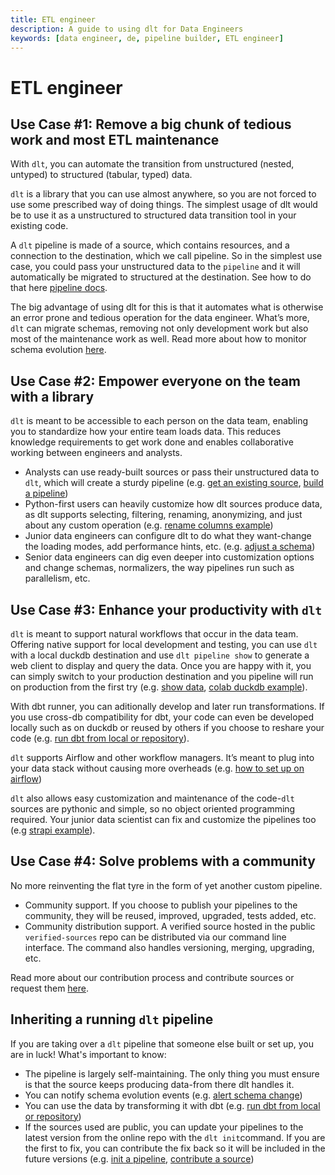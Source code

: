 ```yaml
---
title: ETL engineer
description: A guide to using dlt for Data Engineers
keywords: [data engineer, de, pipeline builder, ETL engineer]
---
```


# ETL engineer

## Use Case #1: Remove a big chunk of tedious work and most ETL maintenance

With `dlt`, you can automate the transition from unstructured (nested, untyped) to structured
(tabular, typed) data.

`dlt` is a library that you can use almost anywhere, so you are not forced to use some prescribed
way of doing things. The simplest usage of dlt would be to use it as a unstructured to structured
data transition tool in your existing code.

A `dlt` pipeline is made of a source, which contains resources, and a connection to the destination,
which we call pipeline. So in the simplest use case, you could pass your unstructured data to the
`pipeline` and it will automatically be migrated to structured at the destination. See how to do
that here [pipeline docs](../general-usage/pipeline).

The big advantage of using dlt for this is that it automates what is otherwise an error prone and
tedious operation for the data engineer. What’s more, `dlt` can migrate schemas, removing not only
development work but also most of the maintenance work as well. Read more about how to monitor
schema evolution [here](../running-in-production/running#inspect-save-and-alert-on-schema-changes).

## Use Case #2: Empower everyone on the team with a library

`dlt` is meant to be accessible to each person on the data team, enabling you to standardize how
your entire team loads data. This reduces knowledge requirements to get work done and enables
collaborative working between engineers and analysts.

- Analysts can use ready-built sources or pass their unstructured data to `dlt`, which will create a
  sturdy pipeline (e.g. [get an existing source](../walkthroughs/add-a-verified-source),
  [build a pipeline](../walkthroughs/create-a-pipeline))
- Python-first users can heavily customize how dlt sources produce data, as dlt supports selecting,
  filtering, renaming, anonymizing, and just about any custom operation (e.g.
  [rename columns example](../general-usage/customising-pipelines/renaming_columns.md))
- Junior data engineers can configure dlt to do what they want-change the loading modes, add
  performance hints, etc. (e.g. [adjust a schema](../walkthroughs/adjust-a-schema))
- Senior data engineers can dig even deeper into customization options and change schemas,
  normalizers, the way pipelines run such as parallelism, etc.

## Use Case #3: Enhance your productivity with `dlt`

`dlt` is meant to support natural workflows that occur in the data team. Offering native support for
local development and testing, you can use `dlt` with a local duckdb destination and use
`dlt pipeline show` to generate a web client to display and query the data. Once you are happy with
it, you can simply switch to your production destination and you pipeline will run on production
from the first try (e.g. [show data](../dlt-ecosystem/visualizations/exploring-the-data.md),
[colab duckdb example](https://colab.research.google.com/drive/1NfSB1DpwbbHX9_t5vlalBTf13utwpMGx?usp=sharing)).

With dbt runner, you can aditionally develop and later run transformations. If you use cross-db
compatibility for dbt, your code can even be developed locally such as on duckdb or reused by others
if you choose to reshare your code (e.g.
[run dbt from local or repository](../dlt-ecosystem/transformations/transforming-the-data)).

`dlt` supports Airflow and other workflow managers. It’s meant to plug into your data stack without
causing more overheads (e.g.
[how to set up on airflow](../walkthroughs/deploy-a-pipeline/deploy-with-airflow-composer.md))

`dlt` also allows easy customization and maintenance of the code-`dlt` sources are pythonic and
simple, so no object oriented programming required. Your junior data scientist can fix and customize
the pipelines too (e.g
[strapi example](https://github.com/dlt-hub/verified-sources/blob/master/sources/strapi/__init__.py)).

## Use Case #4: Solve problems with a community

No more reinventing the flat tyre in the form of yet another custom pipeline.

- Community support. If you choose to publish your pipelines to the community, they will be reused,
  improved, upgraded, tests added, etc.
- Community distribution support. A verified source hosted in the public `verified-sources` repo can
  be distributed via our command line interface. The command also handles versioning, merging,
  upgrading, etc.

Read more about our contribution process and contribute sources or request them
[here](https://github.com/dlt-hub/verified-pipelines).

## Inheriting a running `dlt` pipeline

If you are taking over a `dlt` pipeline that someone else built or set up, you are in luck! What's
important to know:

- The pipeline is largely self-maintaining. The only thing you must ensure is that the source keeps
  producing data-from there dlt handles it.
- You can notify schema evolution events (e.g.
  [alert schema change](../running-in-production/running#inspect-save-and-alert-on-schema-changes))
- You can use the data by transforming it with dbt (e.g.
  [run dbt from local or repository](../dlt-ecosystem/transformations/transforming-the-data))
- If the sources used are public, you can update your pipelines to the latest version from the
  online repo with the `dlt init`command. If you are the first to fix, you can contribute the fix
  back so it will be included in the future versions (e.g.
  [init a pipeline](../reference/command-line-interface#dlt-init),
  [contribute a source](https://github.com/dlt-hub/verified-source))
